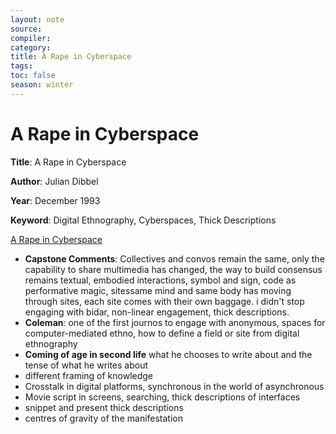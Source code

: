```yaml
---
layout: note
source:
compiler:
category:
title: A Rape in Cyberspace
tags: 
toc: false
season: winter
---
```


# A Rape in Cyberspace

**Title**: A Rape in Cyberspace

**Author**: Julian Dibbel

**Year**: December 1993

**Keyword**: Digital Ethnography, Cyberspaces, Thick Descriptions

[A Rape in Cyberspace](http://www.juliandibbell.com/articles/a-rape-in-cyberspace/)

- **Capstone Comments**: Collectives and convos remain the same, only the capability to share multimedia has changed, the way to build consensus remains textual, embodied interactions, symbol and sign, code as performative magic, sitessame mind and same body has moving through sites, each site comes with their own baggage. i didn't stop engaging with bidar, non-linear engagement, thick descriptions. 
- **Coleman**: one of the first journos to engage with anonymous, spaces for computer-mediated ethno, how to define a field or site from digital ethnography
- **Coming of age in second life** what he chooses to write about and the tense of what he writes about
- different framing of knowledge
- Crosstalk in digital platforms, synchronous in the world of asynchronous
- Movie script in screens, searching, thick descriptions of interfaces
- snippet and present thick descriptions
- centres of gravity of the manifestation